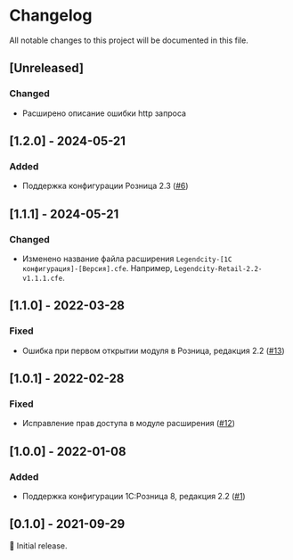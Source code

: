 # Changelog

All notable changes to this project will be documented in this file.

## [Unreleased]

### Changed

- Расширено описание ошибки http запроса

## [1.2.0] - 2024-05-21

### Added

- Поддержка конфигурации Розница 2.3 ([#6](https://github.com/legendcity/legendcity-1c/issues/6))

## [1.1.1] - 2024-05-21

### Changed

- Изменено название файла расширения `Legendcity-[1C конфигурация]-[Версия].cfe`. Например, `Legendcity-Retail-2.2-v1.1.1.cfe`.

## [1.1.0] - 2022-03-28

### Fixed

- Ошибка при первом открытии модуля в Розница, редакция 2.2 ([#13](https://github.com/legendcity/legendcity-1c/issues/13))

## [1.0.1] - 2022-02-28

### Fixed

- Исправление прав доступа в модуле расширения ([#12](https://github.com/legendcity/legendcity-1c/issues/12))

## [1.0.0] - 2022-01-08

### Added

- Поддержка конфигурации 1С:Розница 8, редакция 2.2 ([#1](https://github.com/legendcity/legendcity-1c/issues/1))

## [0.1.0] - 2021-09-29

:seedling: Initial release.
